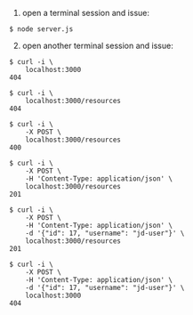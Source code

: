 1. open a terminal session and issue:

```
$ node server.js
```

2. open another terminal session and issue:

```
$ curl -i \
    localhost:3000
404

$ curl -i \
    localhost:3000/resources
404

$ curl -i \
    -X POST \
    localhost:3000/resources
400

$ curl -i \
    -X POST \
    -H 'Content-Type: application/json' \
    localhost:3000/resources
201

$ curl -i \
    -X POST \
    -H 'Content-Type: application/json' \
    -d '{"id": 17, "username": "jd-user"}' \
    localhost:3000/resources
201

$ curl -i \
    -X POST \
    -H 'Content-Type: application/json' \
    -d '{"id": 17, "username": "jd-user"}' \
    localhost:3000
404
```
